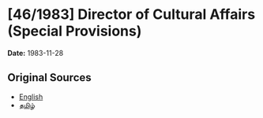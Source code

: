 # [46/1983] Director of Cultural Affairs (Special Provisions)

**Date:** 1983-11-28

## Original Sources

- [English](https://documents.gov.lk/view/acts/1983/11/46-1983_E.pdf)
- [தமிழ்](https://documents.gov.lk/view/acts/1983/11/46-1983_T.pdf)
